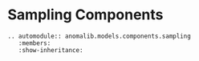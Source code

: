 # Sampling Components

```{eval-rst}
.. automodule:: anomalib.models.components.sampling
   :members:
   :show-inheritance:
```

